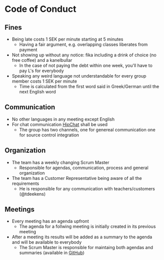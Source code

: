 # Code of Conduct

## Fines

* Being late costs 1 SEK per minute starting at 5 minutes
   * Having a fair argument, e.g. overlapping classes liberates from payment
* Not showing up without any notice: fika including a drink of choice (no free coffee) and a kanelbullar
   * In the case of not paying the debt within one week, you'll have to pay L's for everybody
* Speaking any weird language not understandable for every group member costs 1 SEK per minute
   * Time is calculated from the first word said in Greek/German until the next English word

## Communication

* No other languages in any meeting except English
* For chat communication [HipChat](http://hipchat.com) shall be used
   * The group has two channels, one for genereal communication one for source control integration

## Organization

* The team has a weekly changing Scrum Master
   * Responsible for agendas, communication, process and general organization
* The team has a Customer Representative being aware of all the requirements
   * He is responsible for any communication with teachers/customers (@tdeekens)

## Meetings

* Every meeting has an agenda upfront
   * The agenda for a follwing meeting is initially created in its previous meeting
* After a meeting its results will be added as a summary to the agenda and will be available to everybody
   * The Scrum Master is responsible for maintaing both agendas and summaries (available in [GitHub](/agendas-summaries))

